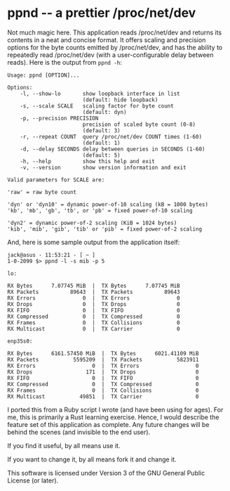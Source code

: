 # ppnd -- a prettier /proc/net/dev

Not much magic here. This application reads /proc/net/dev and returns its contents in a neat and concise format. It offers scaling and precision options for the
byte counts emitted by /proc/net/dev, and has the ability to repeatedly read /proc/net/dev (with a user-configurable delay between reads). Here is the output from `ppnd -h`:
```
Usage: ppnd [OPTION]...

Options:
    -l, --show-lo       show loopback interface in list
                        (default: hide loopback)
    -s, --scale SCALE   scaling factor for byte count
                        (default: dyn)
    -p, --precision PRECISION
                        precision of scaled byte count (0-8)
                        (default: 3)
    -r, --repeat COUNT  query /proc/net/dev COUNT times (1-60)
                        (default: 1)
    -d, --delay SECONDS delay between queries in SECONDS (1-60)
                        (default: 5)
    -h, --help          show this help and exit
    -v, --version       show version information and exit

Valid parameters for SCALE are:
    
'raw' = raw byte count

'dyn' or 'dyn10' = dynamic power-of-10 scaling (kB = 1000 bytes)
'kb', 'mb', 'gb', 'tb', or 'pb' = fixed power-of-10 scaling

'dyn2' = dynamic power-of-2 scaling (KiB = 1024 bytes)
'kib', 'mib', 'gib', 'tib' or 'pib' = fixed power-of-2 scaling
```
And, here is some sample output from the application itself:
```
jack@asus - 11:53:21 - [ ~ ]
1-0-2099 $> ppnd -l -s mib -p 5

lo:

RX Bytes      7.07745 MiB  |  TX Bytes      7.07745 MiB
RX Packets          89643  |  TX Packets          89643
RX Errors               0  |  TX Errors               0
RX Drops                0  |  TX Drops                0
RX FIFO                 0  |  TX FIFO                 0
RX Compressed           0  |  TX Compressed           0
RX Frames               0  |  TX Collisions           0
RX Multicast            0  |  TX Carrier              0

enp35s0:

RX Bytes      6161.57450 MiB  |  TX Bytes      6021.41109 MiB
RX Packets           5595209  |  TX Packets           5823911
RX Errors                  0  |  TX Errors                  0
RX Drops                 171  |  TX Drops                   0
RX FIFO                    0  |  TX FIFO                    0
RX Compressed              0  |  TX Compressed              0
RX Frames                  0  |  TX Collisions              0
RX Multicast           49851  |  TX Carrier                 0
```
I ported this from a Ruby script I wrote (and have been using for ages). For me, this is primarily a Rust learning exercise. Hence, I would describe the feature set of this application as complete. Any future changes will be behind the scenes (and invisible to the end user).

If you find it useful, by all means use it.

If you want to change it, by all means fork it and change it.

This software is licensed under Version 3 of the GNU General Public License (or later).
